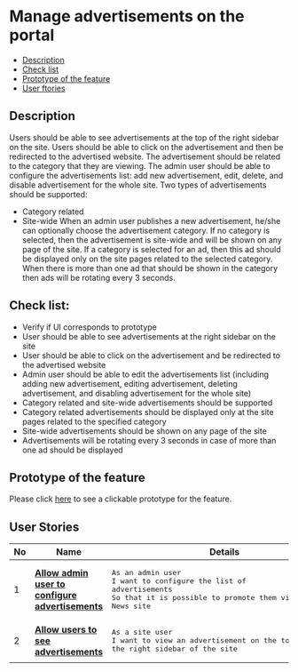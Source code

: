 # Manage advertisements on the portal

- [Description](#description)
- [Check list](#check-list)
- [Prototype of the feature](#prototype-of-the-feature)
- [User ftories](#user-stories)

## Description

Users should be able to see advertisements at the top of the right sidebar on the site. Users should be able to click on the advertisement and then be redirected to the advertised website. The advertisement should be related to the category that they are viewing.
The admin user should be able to configure the advertisements list: add new advertisement, edit, delete, and disable advertisement for the whole site. Two types of advertisements should be supported:
  - Category related
  - Site-wide
When an admin user publishes a new advertisement, he/she can optionally choose the advertisement category. If no category is selected, then the advertisement is site-wide and will be shown on any page of the site. If a category is selected for an ad, then this ad should be displayed only on the site pages related to the selected category.
When there is more than one ad that should be shown in the category then ads will be rotating every 3 seconds.

## Check list:

  - Verify if UI corresponds to prototype
  - User should be able to see advertisements at the right sidebar on the site
  - User should be able to click on the advertisement and be redirected to the advertised website
  - Admin user should be able to edit the advertisements list (including adding new advertisement, editing advertisement, deleting advertisement, and disabling advertisement for the whole site)
  - Category related and site-wide advertisements should be supported
  - Category related advertisements should be displayed only at the site pages related to the specified category
  - Site-wide advertisements should be shown on any page of the site
  - Advertisements will be rotating every 3 seconds in case of more than one ad should be displayed

## Prototype of the feature

  Please click [here](https://www.figma.com/proto/egXgh8BYD7Xaa0JeMNhv9R/Manage-Ads?node-id=0%3A1075&scaling=min-zoom) to see a clickable prototype for the feature.

## User Stories

No           |      Name     |   Details
------------ | ------------- | -------------
1 |[**Allow admin user to configure advertisements**](/products/sport_news_portal/web_application_features/manage_ads/user_stories/configure_ads)|<pre>As an admin user<br>I want to configure the list of advertisements<br>So that it is possible to promote them via the Sport News site</pre>
2 |[**Allow users to see advertisements**](/products/sport_news_portal/web_application_features/manage_ads/user_stories/view_ads)|<pre>As a site user<br>I want to view an advertisement on the top of the right sidebar of the site</pre>
